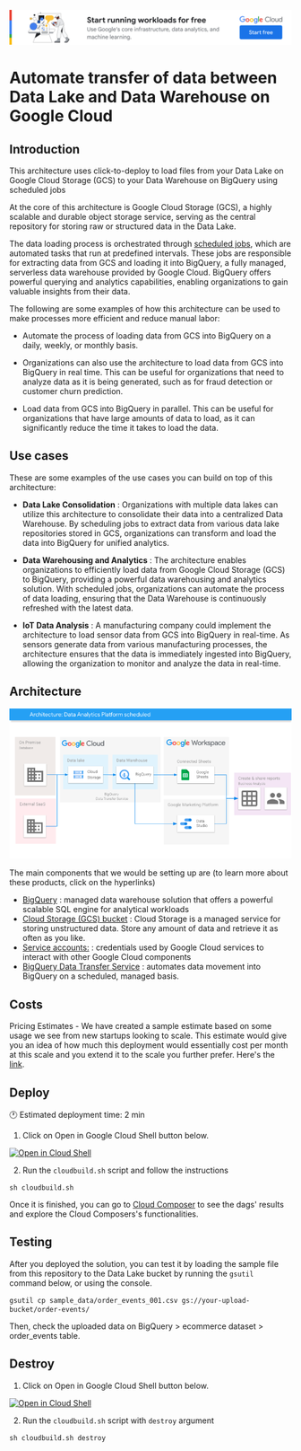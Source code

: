 [![banner](../banner.png)](https://cloud.google.com/?utm_source=github&utm_medium=referral&utm_campaign=GCP&utm_content=packages_repository_banner)

# Automate transfer of data between Data Lake and Data Warehouse on Google Cloud

## Introduction

This architecture uses click-to-deploy to load files from your Data Lake on Google Cloud Storage (GCS) to your Data Warehouse on BigQuery using scheduled jobs

At the core of this architecture is Google Cloud Storage (GCS), a highly scalable and durable object storage service, serving as the central repository for storing raw or structured data in the Data Lake.

The data loading process is orchestrated through [scheduled jobs](https://cloud.google.com/bigquery/docs/dts-introduction), which are automated tasks that run at predefined intervals. These jobs are responsible for extracting data from GCS and loading it into BigQuery, a fully managed, serverless data warehouse provided by Google Cloud. BigQuery offers powerful querying and analytics capabilities, enabling organizations to gain valuable insights from their data.

The following are some examples of how this architecture can be used to make processes more efficient and reduce manual labor:

* Automate the process of loading data from GCS into BigQuery on a daily, weekly, or monthly basis.

* Organizations can also use the architecture to load data from GCS into BigQuery in real time. This can be useful for organizations that need to analyze data as it is being generated, such as for fraud detection or customer churn prediction.

* Load data from GCS into BigQuery in parallel. This can be useful for organizations that have large amounts of data to load, as it can significantly reduce the time it takes to load the data.

## Use cases

These are some examples of the use cases you can build on top of this architecture:

* __Data Lake Consolidation__ : Organizations with multiple data lakes can utilize this architecture to consolidate their data into a centralized Data Warehouse. By scheduling jobs to extract data from various data lake repositories stored in GCS, organizations can transform and load the data into BigQuery for unified analytics.

* __Data Warehousing and Analytics__ : The architecture enables organizations to efficiently load data from Google Cloud Storage (GCS) to BigQuery, providing a powerful data warehousing and analytics solution. With scheduled jobs, organizations can automate the process of data loading, ensuring that the Data Warehouse is continuously refreshed with the latest data.

* __IoT Data Analysis__ : A manufacturing company could  implement the architecture to load sensor data from GCS into BigQuery in real-time. As sensors generate data from various manufacturing processes, the architecture ensures that the data is immediately ingested into BigQuery, allowing the organization to monitor and analyze the data in real-time.

## Architecture

<p align="center"><img src="architecture.png"></p>

The main components that we would be setting up are (to learn more about these products, click on the hyperlinks)

* [BigQuery](https://cloud.google.com/bigquery) : managed data warehouse solution that offers a powerful scalable SQL engine for analytical workloads
* [Cloud Storage (GCS) bucket](https://cloud.google.com/storage/) : Cloud Storage is a managed service for storing unstructured data. Store any amount of data and retrieve it as often as you like.
* [Service accounts:](https://cloud.google.com/iam/docs/service-accounts) : credentials used by Google Cloud services to interact with other Google Cloud components
* [BigQuery Data Transfer Service](https://cloud.google.com/bigquery/docs/dts-introduction) : automates data movement into BigQuery on a scheduled, managed basis.

## Costs

Pricing Estimates - We have created a sample estimate based on some usage we see from new startups looking to scale. This estimate would give you an idea of how much this deployment would essentially cost per month at this scale and you extend it to the scale you further prefer. Here's the [link](https://cloud.google.com/products/calculator#id=89190782-a6db-4d0b-977e-6fbdbe857a8a).

## Deploy

:clock1: Estimated deployment time: 2 min

1. Click on Open in Google Cloud Shell button below.
<a href="https://ssh.cloud.google.com/cloudshell/editor?cloudshell_git_repo=https://github.com/GoogleCloudPlatform/click-to-deploy-solutions&cloudshell_workspace=data-analytics-platform-scheduled" target="_new">
    <img alt="Open in Cloud Shell" src="https://gstatic.com/cloudssh/images/open-btn.svg">
</a>

2. Run the `cloudbuild.sh` script and follow the instructions
```
sh cloudbuild.sh
```

Once it is finished, you can go to [Cloud Composer](https://console.cloud.google.com/composer/environments) to see the dags' results and explore the Cloud Composers's functionalities.


## Testing
After you deployed the solution, you can test it by loading the sample file from this repository to the Data Lake bucket by running the `gsutil` command below, or using the console.
```
gsutil cp sample_data/order_events_001.csv gs://your-upload-bucket/order-events/
```

Then, check the uploaded data on BigQuery > ecommerce dataset > order_events table.

## Destroy

1. Click on Open in Google Cloud Shell button below.
<a href="https://ssh.cloud.google.com/cloudshell/editor?cloudshell_git_repo=https://github.com/GoogleCloudPlatform/click-to-deploy-solutions&cloudshell_workspace=data-platform-scheduled" target="_new">
    <img alt="Open in Cloud Shell" src="https://gstatic.com/cloudssh/images/open-btn.svg">
</a>

2. Run the `cloudbuild.sh` script with `destroy` argument
```
sh cloudbuild.sh destroy
```
